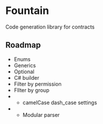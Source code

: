 # Fountain
Code generation library for contracts

## Roadmap
* Enums
* Generics
* Optional
* C# builder
* Filter by permission
* FIlter by group
* + camelCase dash_case settings
* + Modular parser